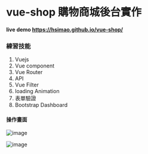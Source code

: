 # vue-shop 購物商城後台實作

#### live demo https://hsimao.github.io/vue-shop/

### 練習技能
1. Vuejs
2. Vue component
3. Vue Router
4. API
5. Vue Filter
6. loading Animation
7. 表單驗證
8. Bootstrap Dashboard

#### 操作畫面
![image](https://github.com/hsimao/vue-shop/blob/master/shop_demo01.gif)

![image](https://github.com/hsimao/vue-shop/blob/master/shop_demo02.gif)